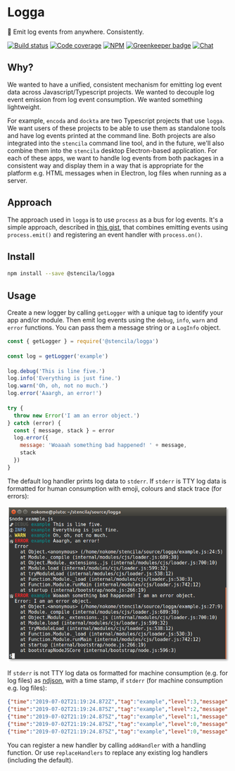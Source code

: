 # Logga

🌲 Emit log events from anywhere. Consistently.

[![Build status](https://travis-ci.org/stencila/logga.svg?branch=master)](https://travis-ci.org/stencila/logga)
[![Code coverage](https://codecov.io/gh/stencila/logga/branch/master/graph/badge.svg)](https://codecov.io/gh/stencila/logga)
[![NPM](https://img.shields.io/npm/v/@stencila/logga.svg?style=flat)](https://www.npmjs.com/package/@stencila/logga)
[![Greenkeeper badge](https://badges.greenkeeper.io/stencila/logga.svg)](https://greenkeeper.io/)
[![Chat](https://badges.gitter.im/stencila/stencila.svg)](https://gitter.im/stencila/stencila)

## Why?

We wanted to have a unified, consistent mechanism for emitting log event data across Javascript/Typescript projects. We wanted to decouple log event emission from log event consumption. We wanted something lightweight.

For example, `encoda` and `dockta` are two Typescript projects that use `logga`. We want users of these projects to be able to use them as standalone tools and have log events printed at the command line. Both projects are also integrated into the `stencila` command line tool, and in the future, we'll also combine them into the `stencila` desktop Electron-based application. For each of these apps, we want to handle log events from both packages in a consistent way and display them in a way that is appropriate for the platform e.g. HTML messages when in Electron, log files when running as a server.

## Approach

The approach used in `logga` is to use `process` as a bus for log events. It's a simple approach, described in [this gist](https://gist.github.com/constantology/5f04d5782c1cc019722f), that combines emitting events using `process.emit()` and registering an event handler with `process.on()`.

## Install

```bash
npm install --save @stencila/logga
```

## Usage

Create a new logger by calling `getLogger` with a unique tag to identify your app and/or module. Then emit log events using the `debug`, `info`, `warn` and `error` functions. You can pass them a message string or a `LogInfo` object.

```js
const { getLogger } = require('@stencila/logga')

const log = getLogger('example')

log.debug('This is line five.')
log.info('Everything is just fine.')
log.warn('Oh, oh, not no much.')
log.error('Aaargh, an error!')

try {
  throw new Error('I am an error object.')
} catch (error) {
  const { message, stack } = error
  log.error({
    message: 'Woaaah something bad happened! ' + message,
    stack
  })
}
```

The default log handler prints log data to `stderr`. If `stderr` is TTY log data is formatted for human consumption with emoji, colours and stack trace (for errors):

![](screenshot.png)

If `stderr` is not TTY log data os formatted for machine consumption (e.g. for log files) as [ndjson](http://ndjson.org/), with a time stamp, if `stderr` (for machine consumption e.g. log files):

```json
{"time":"2019-07-02T21:19:24.872Z","tag":"example","level":3,"message":"This is line five.","stack":"Error\n    at Object.<anonymous> (/home/nokome/stencila/source/logga/example.js:21:5)\n    at Module._compile (internal/modules/cjs/loader.js:689:30)\n    at Object.Module._extensions..js (internal/modules/cjs/loader.js:700:10)\n    at Module.load (internal/modules/cjs/loader.js:599:32)\n    at tryModuleLoad (internal/modules/cjs/loader.js:538:12)\n    at Function.Module._load (internal/modules/cjs/loader.js:530:3)\n    at Function.Module.runMain (internal/modules/cjs/loader.js:742:12)\n    at startup (internal/bootstrap/node.js:266:19)"}
{"time":"2019-07-02T21:19:24.875Z","tag":"example","level":2,"message":"Everything is just fine.","stack":"Error\n    at Object.<anonymous> (/home/nokome/stencila/source/logga/example.js:22:5)\n    at Module._compile (internal/modules/cjs/loader.js:689:30)\n    at Object.Module._extensions..js (internal/modules/cjs/loader.js:700:10)\n    at Module.load (internal/modules/cjs/loader.js:599:32)\n    at tryModuleLoad (internal/modules/cjs/loader.js:538:12)\n    at Function.Module._load (internal/modules/cjs/loader.js:530:3)\n    at Function.Module.runMain (internal/modules/cjs/loader.js:742:12)\n    at startup (internal/bootstrap/node.js:266:19)"}
{"time":"2019-07-02T21:19:24.875Z","tag":"example","level":1,"message":"Oh, oh, not no much.","stack":"Error\n    at Object.<anonymous> (/home/nokome/stencila/source/logga/example.js:23:5)\n    at Module._compile (internal/modules/cjs/loader.js:689:30)\n    at Object.Module._extensions..js (internal/modules/cjs/loader.js:700:10)\n    at Module.load (internal/modules/cjs/loader.js:599:32)\n    at tryModuleLoad (internal/modules/cjs/loader.js:538:12)\n    at Function.Module._load (internal/modules/cjs/loader.js:530:3)\n    at Function.Module.runMain (internal/modules/cjs/loader.js:742:12)\n    at startup (internal/bootstrap/node.js:266:19)"}
{"time":"2019-07-02T21:19:24.875Z","tag":"example","level":0,"message":"Aaargh, an error!","stack":"Error\n    at Object.<anonymous> (/home/nokome/stencila/source/logga/example.js:24:5)\n    at Module._compile (internal/modules/cjs/loader.js:689:30)\n    at Object.Module._extensions..js (internal/modules/cjs/loader.js:700:10)\n    at Module.load (internal/modules/cjs/loader.js:599:32)\n    at tryModuleLoad (internal/modules/cjs/loader.js:538:12)\n    at Function.Module._load (internal/modules/cjs/loader.js:530:3)\n    at Function.Module.runMain (internal/modules/cjs/loader.js:742:12)\n    at startup (internal/bootstrap/node.js:266:19)"}
{"time":"2019-07-02T21:19:24.875Z","tag":"example","level":0,"message":"Woaaah something bad happened! I am an error object.","stack":"Error: I am an error object.\n    at Object.<anonymous> (/home/nokome/stencila/source/logga/example.js:27:9)\n    at Module._compile (internal/modules/cjs/loader.js:689:30)\n    at Object.Module._extensions..js (internal/modules/cjs/loader.js:700:10)\n    at Module.load (internal/modules/cjs/loader.js:599:32)\n    at tryModuleLoad (internal/modules/cjs/loader.js:538:12)\n    at Function.Module._load (internal/modules/cjs/loader.js:530:3)\n    at Function.Module.runMain (internal/modules/cjs/loader.js:742:12)\n    at startup (internal/bootstrap/node.js:266:19)\n    at bootstrapNodeJSCore (internal/bootstrap/node.js:596:3)"}
```

You can register a new handler by calling `addHandler` with a handling function. Or use `replaceHandlers` to replace any existing log handlers (including the default).
